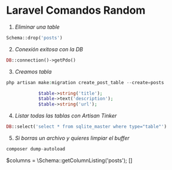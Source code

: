 Laravel Comandos Random
============

1. *Eliminar una table*

```php
Schema::drop('posts')
```


2. *Conexión exitosa con la DB*

```php
DB::connection()->getPdo()
```

3. *Creamos tabla*

```php
php artisan make:migration create_post_table --create=posts

            $table->string('title');
            $table->text('description');
            $table->string('url');

```

4. *Listar todas las tablas con Artisan Tinker*

```php
DB::select('select * from sqlite_master where type="table"')
```

5. *Si borras un archivo y quieres limpiar el buffer*

```php
composer dump-autoload
```









$columns = \Schema::getColumnListing('posts');
[]
